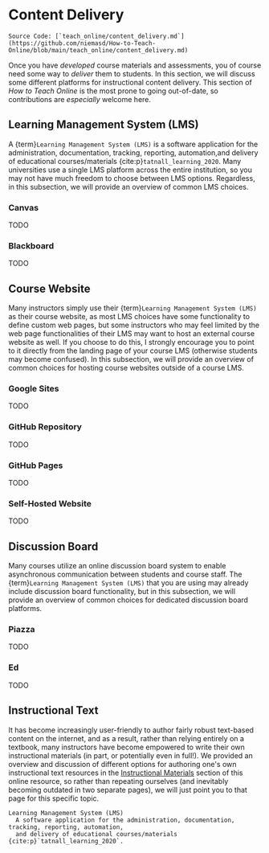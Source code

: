 # Content Delivery

```{note}
Source Code: [`teach_online/content_delivery.md`](https://github.com/niemasd/How-to-Teach-Online/blob/main/teach_online/content_delivery.md)
```

Once you have *developed* course materials and assessments,
you of course need some way to *deliver* them to students.
In this section,
we will discuss some different platforms for instructional content delivery.
This section of *How to Teach Online* is the most prone to going out-of-date,
so contributions are *especially* welcome here.

## Learning Management System (LMS)

A {term}`Learning Management System (LMS)` is a
software application for the administration, documentation, tracking, reporting,
automation,and delivery of educational courses/materials {cite:p}`tatnall_learning_2020`.
Many universities use a single LMS platform across the entire institution,
so you may not have much freedom to choose between LMS options.
Regardless, in this subsection,
we will provide an overview of common LMS choices.

### Canvas

TODO

### Blackboard

TODO

## Course Website

Many instructors simply use their {term}`Learning Management System (LMS)` as their course website,
as most LMS choices have some functionality to define custom web pages,
but some instructors who may feel limited by the web page functionalities of their LMS may want to
host an external course website as well.
If you choose to do this,
I strongly encourage you to point to it directly from the landing page of your course LMS
(otherwise students may become confused).
In this subsection,
we will provide an overview of common choices for hosting course websites outside of a course LMS.

### Google Sites

TODO

### GitHub Repository

TODO

### GitHub Pages

TODO

### Self-Hosted Website

TODO

## Discussion Board

Many courses utilize an online discussion board system to enable asynchronous communication between students and course staff.
The {term}`Learning Management System (LMS)` that you are using may already include discussion board functionality,
but in this subsection,
we will provide an overview of common choices for dedicated discussion board platforms.

### Piazza

TODO

### Ed

TODO

## Instructional Text

It has become increasingly user-friendly to author fairly robust text-based content on the internet,
and as a result,
rather than relying entirely on a textbook,
many instructors have become empowered to write their own instructional materials
(in part, or potentially even in full!).
We provided an overview and discussion of different options for authoring one's own instructional text resources
in the [Instructional Materials](instructional_materials.html#online-text) section of this online resource,
so rather than repeating ourselves
(and inevitably becoming outdated in two separate pages),
we will just point you to that page for this specific topic.

```{glossary}
Learning Management System (LMS)
  A software application for the administration, documentation, tracking, reporting, automation,
  and delivery of educational courses/materials {cite:p}`tatnall_learning_2020`.
```
